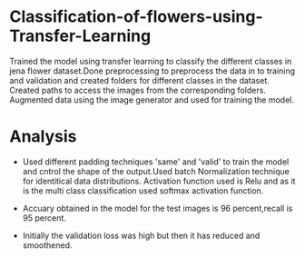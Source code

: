 # Classification-of-flowers-using-Transfer-Learning
Trained the model using transfer learning to classify the different classes in jena flower dataset.Done preprocessing to preprocess the data in to training and validation and created folders for different classes in the dataset. Created paths to access the images from the corresponding folders. Augmented data using the image generator and used for training the model.
# Analysis
  - Used different  padding techniques  'same' and 'valid' to train the model and cntrol the shape of the output.Used  batch Normalization technique for identitical data distributions. Activation function used is Relu and as it is the multi class classification used softmax activation function.

 - Accuary obtained in the model  for the test images is 96 percent,recall is 95 percent.
- Initially the validation loss was high but then it has reduced and smoothened.
